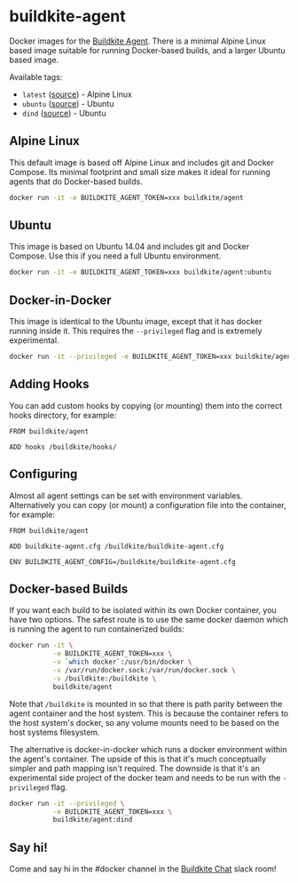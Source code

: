 # buildkite-agent

Docker images for the [Buildkite Agent](https://github.com/buildkite/agent). There is a minimal Alpine Linux based image suitable for running Docker-based builds, and a larger Ubuntu based image.

Available tags:

* `latest` ([source](https://github.com/buildkite/docker-buildkite-agent/blob/master/Dockerfile)) - Alpine Linux
* `ubuntu` ([source](https://github.com/buildkite/docker-buildkite-agent/blob/master/ubuntu/Dockerfile)) - Ubuntu
* `dind` ([source](https://github.com/buildkite/docker-buildkite-agent/blob/master/dind/Dockerfile)) - Ubuntu


## Alpine Linux

This default image is based off Alpine Linux and includes git and Docker Compose. Its minimal footprint and small size makes it ideal for running agents that do Docker-based builds.

```bash
docker run -it -e BUILDKITE_AGENT_TOKEN=xxx buildkite/agent
```

## Ubuntu

This image is based on Ubuntu 14.04 and includes git and Docker Compose. Use this if you need a full Ubuntu environment.

```bash
docker run -it -e BUILDKITE_AGENT_TOKEN=xxx buildkite/agent:ubuntu
```

## Docker-in-Docker

This image is identical to the Ubuntu image, except that it has docker running inside it. This requires the `--privileged` flag and is extremely experimental.

```bash
docker run -it --privileged -e BUILDKITE_AGENT_TOKEN=xxx buildkite/agent:ubuntu
```


## Adding Hooks

You can add custom hooks by copying (or mounting) them into the correct hooks directory, for example:

```
FROM buildkite/agent

ADD hooks /buildkite/hooks/
```

## Configuring

Almost all agent settings can be set with environment variables. Alternatively you can copy (or mount) a configuration file into the container, for example:

```
FROM buildkite/agent

ADD buildkite-agent.cfg /buildkite/buildkite-agent.cfg

ENV BUILDKITE_AGENT_CONFIG=/buildkite/buildkite-agent.cfg
```


## Docker-based Builds

If you want each build to be isolated within its own Docker container, you have two options. The safest route is to use the same docker daemon which is running the agent to run containerized builds:

```bash
docker run -it \
           -e BUILDKITE_AGENT_TOKEN=xxx \
           -v `which docker`:/usr/bin/docker \
           -v /var/run/docker.sock:/var/run/docker.sock \
           -v /buildkite:/buildkite \
           buildkite/agent
```

Note that `/buildkite` is mounted in so that there is path parity between the agent container and the host system. This is because the container refers to the host system's docker, so any volume mounts need to be based on the host systems filesystem.

The alternative is docker-in-docker which runs a docker environment within the agent's container. The upside of this is that it's much conceptually simpler and path mapping isn't required. The downside is that it's an experimental side project of the docker team and needs to be run with the `-privileged` flag.

```bash
docker run -it --privileged \
           -e BUILDKITE_AGENT_TOKEN=xxx \
           buildkite/agent:dind
```

## Say hi!

Come and say hi in the #docker channel in the [Buildkite Chat](https://slack.buildkite.com) slack room!
